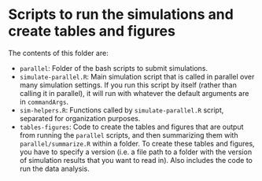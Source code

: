 # Scripts to run the simulations and create tables and figures

The contents of this folder are:

- `parallel`: Folder of the bash scripts to submit simulations.
- `simulate-parallel.R`: Main simulation script that is called in parallel over many simulation settings. If you run this script
by itself (rather than calling it in parallel), it will run with whatever the default arguments are in `commandArgs`.
- `sim-helpers.R`: Functions called by `simulate-parallel.R` script, separated for organization purposes.
- `tables-figures`: Code to create the tables and figures that are output from running the `parallel` scripts, and then summarizing them with `parallel/summarize.R` within a folder. To create these tables and figures, you have to specify a version (i.e. a file path to a folder with the version of simulation results that you want to read in). Also includes the code to run the data analysis.
